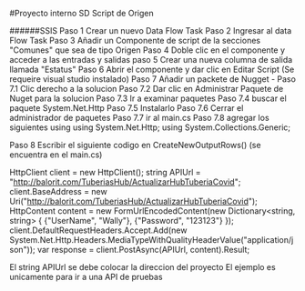 #Proyecto interno SD Script de Origen

######SSIS
Paso 1 Crear un nuevo Data Flow Task
Paso 2 Ingresar al data Flow Task 
Paso 3 Añadir un Componente de script de la secciones "Comunes" que sea de tipo Origen
Paso 4 Doble clic en el componente y acceder a las entradas y salidas
paso 5 Crear una nueva columna de salida llamada "Estatus"
Paso 6 Abrir el componente y dar clic en Editar Script
(Se requeire visual studio instalado)
Paso 7 Añadir un packete de Nugget -
    Paso 7.1 Clic derecho a la solucion 
    Paso 7.2 Dar clic en Administrar Paquete de Nuget para la solucion
    Paso 7.3 Ir a examinar paquetes
    Paso 7.4 buscar el paquete System.Net.Http
    Paso 7.5 Instalarlo
    Paso 7.6 Cerrar el administrador de paquetes
    Paso 7.7 ir al main.cs
    Paso 7.8 agregar los siguientes using 
        using System.Net.Http;
        using System.Collections.Generic;

Paso 8 Escribir el siguiente codigo en CreateNewOutputRows() (se encuentra en el main.cs)


HttpClient client = new HttpClient();
string APIUrl = "http://balorit.com/TuberiasHub/ActualizarHubTuberiaCovid";
client.BaseAddress = new Uri("http://balorit.com/TuberiasHub/ActualizarHubTuberiaCovid");
HttpContent content = new FormUrlEncodedContent(new Dictionary<string, string>
{
    {"UserName", "Wally"},
    {"Password", "123123"}
});
client.DefaultRequestHeaders.Accept.Add(new System.Net.Http.Headers.MediaTypeWithQualityHeaderValue("application/json"));
var response = client.PostAsync(APIUrl, content).Result;

El string APIUrl se debe colocar la direccion del proyecto
El ejemplo es unicamente para ir a una API de pruebas
